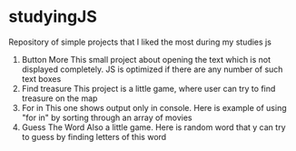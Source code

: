 # studyingJS
Repository of simple projects that I liked the most during my studies js

1) Button More
 This small project about opening the text which is not displayed completely. JS is optimized if there are any number of such text boxes
2) Find treasure
 This project is a little game, where user can try to find treasure on the map
3) For in
 This one shows output only in console. Here is example of using "for in" by sorting through an array of movies
4) Guess The Word
 Also a little game. Here is random word that y can try to guess by finding letters of this word
